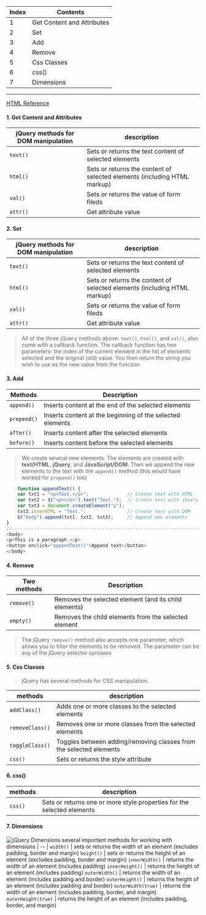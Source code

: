 Index | Contents
-- | --
1 | Get Content and Attributes
2 | Set
3 | Add
4 | Remove
5 | Css Classes
6 | css()
7 | Dimensions
---
[HTML Reference](https://www.w3schools.com/jquery/jquery_ref_html.asp)

#### 1. Get Content and Attributes

jQuery methods for DOM manipulation | description
-- | --
`text()` | Sets or returns the text content of selected elements
`html()` | Sets or returns the content of selected elements (including HTML markup)
`val()` | Sets or returns the value of form fileds
`attr()` | Get attribute value

#### 2. Set

jQuery methods for DOM manipulation | description
-- | --
`text()` | Sets or returns the text content of selected elements
`html()` | Sets or returns the content of selected elements (including HTML markup)
`val()` | Sets or returns the value of form fileds
`attr()` | Get attribute value

> All of the three jQuery methods above: `text()`, `html()`, and `val()`, also come with a callback function. The callback function has two parameters: the index of the current element in the list of elements selected and the original (old) value. You then return the string you wish to use as the new value from the function

#### 3. Add

Methods | Description
-- | --
`append()` | Inserts content at the end of the selected elements
`prepend()` | Inserts content at the beginning of the selected elements
`after()` | Inserts content after the selected elements
`before()` | Inserts content before the selected elements

> We create several new elements. The elements are created with **text/HTML**, **jQuery**, and **JavaScript/DOM**. Then we append the new elements to the text with the `append()` method (this would have worked for `prepend()` too)
```javascript
    function appendText() {
    var txt1 = "<p>Text.</p>";              // Create text with HTML
    var txt2 = $("<p></p>").text("Text.");  // Create text with jQuery
    var txt3 = document.createElement("p");
    txt3.innerHTML = "Text.";               // Create text with DOM
    $("body").append(txt1, txt2, txt3);     // Append new elements
}
//------------------------------------------------------------------------------
<body>
<p>This is a paragraph.</p>
<button onclick="appendText()">Append text</button>
</body>
```

#### 4. Remove

Two methods | Description
-- | --
`remove()` | Removes the selected element (and its child elements)
`empty()` | Removes the child elements from the selected element

> The jQuery `remove()` method also accepts one parameter, which allows you to filter the elements to be removed. The parameter can be any of the jQuery selector syntaxes

#### 5. Css Classes
> jQuery has several methods for CSS manipulation.

methods | description
-- | --
`addClass()` | Adds one or more classes to the selected elements
`removeClass()` | Removes one or more classes from the selected elements
`toggleClass()` | Toggles between adding/removing classes from the selected elements
`css()` | Sets or returns the style attribute

#### 6. css()
methods | description
-- | --
`css()` | Sets or returns one or more style properties for the selected elements

#### 7. Dimensions

![jQuery Dimensions](https://www.w3schools.com/jquery/img_jquerydim.gif)
several important methods for working with dimensions |
-- |
`width()` | sets or returns the width of an element (excludes padding, border and margin)
`height()` | sets or returns the height of an element (excludes padding, border and margin)
`innerWidth()` | returns the width of an element (includes padding)
`innerHeight()` | returns the height of an element (includes padding)
`outerWidth()` | returns the width of an element (includes padding and border)
`outerHeight()` | returns the height of an element (includes padding and border)
`outerWidth(true)` |  returns the width of an element (includes padding, border, and margin)
`outerHeight(true)` |  returns the height of an element (includes padding, border, and margin)

> 

